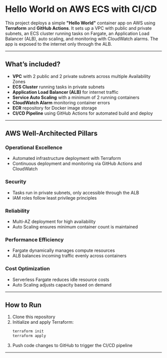 # Hello World on AWS ECS with CI/CD

This project deploys a simple **"Hello World"** container app on AWS using **Terraform** and **GitHub Actions**. It sets up a VPC with public and private subnets, an ECS cluster running tasks on Fargate, an Application Load Balancer (ALB), auto scaling, and monitoring with CloudWatch alarms. The app is exposed to the internet only through the ALB.

---

## What’s included?

- **VPC** with 2 public and 2 private subnets across multiple Availability Zones  
- **ECS Cluster** running tasks in private subnets  
- **Application Load Balancer (ALB)** for internet traffic  
- **Service Auto Scaling** with a minimum of 2 running containers  
- **CloudWatch Alarm** monitoring container errors  
- **ECR** repository for Docker image storage  
- **CI/CD Pipeline** using GitHub Actions for automated build and deploy

---

## AWS Well-Architected Pillars

### Operational Excellence  
- Automated infrastructure deployment with Terraform  
- Continuous deployment and monitoring via GitHub Actions and CloudWatch  

### Security  
- Tasks run in private subnets, only accessible through the ALB  
- IAM roles follow least privilege principles  

### Reliability  
- Multi-AZ deployment for high availability  
- Auto Scaling ensures minimum container count is maintained  

### Performance Efficiency  
- Fargate dynamically manages compute resources  
- ALB balances incoming traffic evenly across containers  

### Cost Optimization  
- Serverless Fargate reduces idle resource costs  
- Auto Scaling adjusts capacity based on demand  

---

## How to Run

1. Clone this repository  
2. Initialize and apply Terraform:
    ```bash
    terraform init
    terraform apply
    ```
3. Push code changes to GitHub to trigger the CI/CD pipeline  

---
